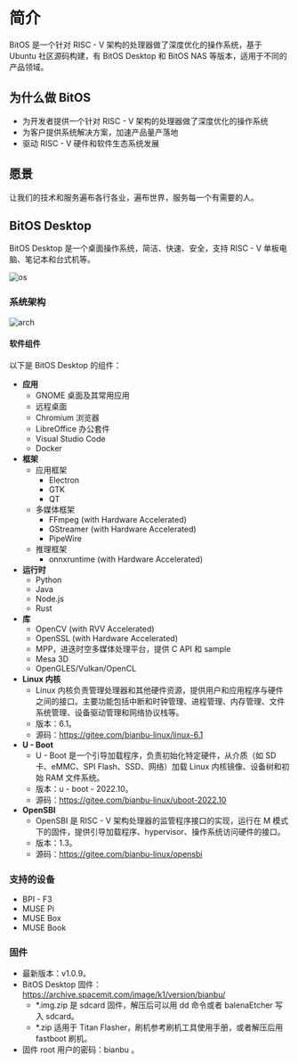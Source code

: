 # 简介

BitOS 是一个针对 RISC - V 架构的处理器做了深度优化的操作系统，基于 Ubuntu 社区源码构建，有 BitOS Desktop 和 BitOS NAS 等版本，适用于不同的产品领域。

## 为什么做 BitOS

- 为开发者提供一个针对 RISC - V 架构的处理器做了深度优化的操作系统
- 为客户提供系统解决方案，加速产品量产落地
- 驱动 RISC - V 硬件和软件生态系统发展

## 愿景

让我们的技术和服务遍布各行各业，遍布世界，服务每一个有需要的人。

## BitOS Desktop

BitOS Desktop 是一个桌面操作系统，简洁、快速、安全，支持 RISC - V 单板电脑、笔记本和台式机等。

![os](/img/pi-one/os/bianbuos.png)

### 系统架构

![arch](/img/pi-one/os/os-arch.png)

#### 软件组件

以下是 BitOS Desktop 的组件：

- **应用**
    - GNOME 桌面及其常用应用
    - 远程桌面
    - Chromium 浏览器
    - LibreOffice 办公套件
    - Visual Studio Code
    - Docker
- **框架**
    - 应用框架
        - Electron
        - GTK
        - QT
    - 多媒体框架
        - FFmpeg (with Hardware Accelerated)
        - GStreamer (with Hardware Accelerated)
        - PipeWire
    - 推理框架
        - onnxruntime (with Hardware Accelerated)
- **运行时**
    - Python
    - Java
    - Node.js
    - Rust
- **库**
    - OpenCV (with RVV Accelerated)
    - OpenSSL (with Hardware Accelerated)
    - MPP，进迭时空多媒体处理平台，提供 C API 和 sample
    - Mesa 3D
    - OpenGLES/Vulkan/OpenCL
- **Linux 内核**
    - Linux 内核负责管理处理器和其他硬件资源，提供用户和应用程序与硬件之间的接口。主要功能包括中断和时钟管理、进程管理、内存管理、文件系统管理、设备驱动管理和网络协议栈等。
    - 版本：6.1。
    - 源码：https://gitee.com/bianbu-linux/linux-6.1
- **U - Boot**
    - U - Boot 是一个引导加载程序，负责初始化特定硬件，从介质（如 SD 卡、eMMC、SPI Flash、SSD、网络）加载 Linux 内核镜像、设备树和初始 RAM 文件系统。
    - 版本：u - boot - 2022.10。
    - 源码：https://gitee.com/bianbu-linux/uboot-2022.10
- **OpenSBI**
    - OpenSBI 是 RISC - V 架构处理器的监管程序接口的实现，运行在 M 模式下的固件，提供引导加载程序、hypervisor、操作系统访问硬件的接口。
    - 版本：1.3。
    - 源码：https://gitee.com/bianbu-linux/opensbi

### 支持的设备

- BPI - F3
- MUSE Pi
- MUSE Box
- MUSE Book

### 固件

- 最新版本：v1.0.9。
- BitOS Desktop 固件：https://archive.spacemit.com/image/k1/version/bianbu/
    - *.img.zip 是 sdcard 固件，解压后可以用 dd 命令或者 balenaEtcher 写入 sdcard。
    - *.zip 适用于 Titan Flasher，刷机参考刷机工具使用手册，或者解压后用 fastboot 刷机。
- 固件 root 用户的密码：bianbu 。